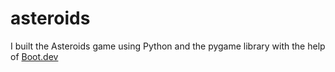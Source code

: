 # asteroids

I built the Asteroids game using Python and the pygame library with the help of [Boot.dev](https://www.boot.dev)